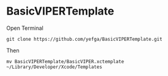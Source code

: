 # BasicVIPERTemplate
Open Terminal
    
    git clone https://github.com/yefga/BasicVIPERTemplate.git
    
Then
    
    mv BasicVIPERTemplate/BasicVIPER.xctemplate ~/Library/Developer/Xcode/Templates